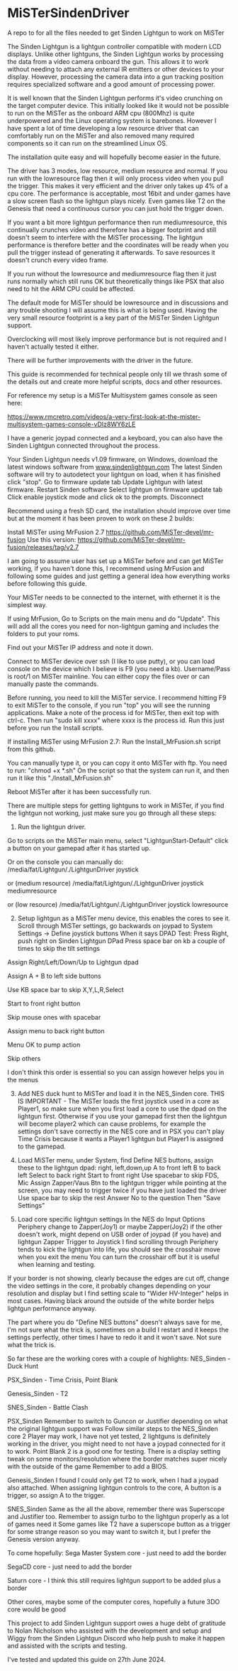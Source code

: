 # MiSTerSindenDriver
A repo to for all the files needed to get Sinden Lightgun to work on MiSTer

The Sinden Lightgun is a lightgun controller compatible with modern LCD displays. Unlike other lightguns, the Sinden Lightgun works by processing the data from a video camera onboard the gun. This allows it to work without needing to attach any external IR emitters or other devices to your display. However, processing the camera data into a gun tracking position requires specialized software and a good amount of processing power.

It is well known that the Sinden Lightgun performs it's video crunching on the target computer device.  This initially looked like it would not be possible to run on the MiSTer as the onboard ARM cpu (800Mhz) is quite underpowered and the Linux operating system is barebones.  However I have spent a lot of time developing a low resource driver that can comfortably run on the MiSTer and also removed many required components so it can run on the streamlined Linux OS.

The installation quite easy and will hopefully become easier in the future.

The driver has 3 modes, low resource, medium resource and normal.  If you run with the lowresource flag then it will only process video when you pull the trigger.  This makes it very efficient and the driver only takes up 4% of a cpu core.  The performance is acceptable, most 16bit and under games have a slow screen flash so the lightgun plays nicely.  Even games like T2 on the Genesis that need a continuous cursor you can just hold the trigger down.

If you want a bit more lightgun performance then run mediumresource, this continually crunches video and therefore has a bigger footprint and still doesn't seem to interfere with the MiSTer processing.  The lightgun performance is therefore better and the coordinates will be ready when you pull the trigger instead of generating it afterwards.  To save resources it doesn't crunch every video frame.

If you run without the lowresource and mediumresource flag then it just runs normally which still runs OK but theoretically things like PSX that also need to hit the ARM CPU could be affected.

The default mode for MiSTer should be lowresource and in discussions and any trouble shooting I will assume this is what is being used.  Having the very small resource footprint is a key part of the MiSTer Sinden Lightgun support. 

Overclocking will most likely improve performance but is not required and I haven't actually tested it either.

There will be further improvements with the driver in the future.

This guide is recommended for technical people only till we thrash some of the details out
and create more helpful scripts, docs and other resources.

For reference my setup is a MiSTer Multisystem games console as seen here:

https://www.rmcretro.com/videos/a-very-first-look-at-the-mister-multisystem-games-console-vDIz8WY6zLE

I have a generic joypad connected and a keyboard, you can also have the Sinden Lightgun connected throughout the process.

Your Sinden Lightgun needs v1.09 firmware, on Windows, download the latest windows software from www.sindenlightgun.com
The latest Sinden software will try to autodetect your lightgun on load, when it has finished click "stop".
Go to firmware update tab
Update Lightgun with latest firmware.
Restart Sinden software
Select lightgun on firmware update tab
Click enable joystick mode and click ok to the prompts.
Disconnect

Recommend using a fresh SD card, the installation should improve over time but at the moment
it has been proven to work on these 2 builds:

Install MiSTer using MrFusion 2.7 
https://github.com/MiSTer-devel/mr-fusion
Use this version:
https://github.com/MiSTer-devel/mr-fusion/releases/tag/v2.7

I am going to assume user has set up a MiSTer before and can get MiSTer working, if you haven't done this, I recommend using MrFusion and following some guides and just getting a general idea how everything works before following this guide.

Your MiSTer needs to be connected to the internet, with ethernet it is the simplest way.

If using MrFusion, Go to Scripts on the main menu and do "Update".  This will add all the cores you need for non-lightgun gaming and includes the folders to put your roms.

Find out your MiSTer IP address and note it down.

Connect to MiSTer device over ssh (I like to use putty), or you can load console on the device which I believe is F9 (you need a kb). Username/Pass is root/1 on MiSTer mainline.  You can either copy the files over or can manually paste the commands.

Before running, you need to kill the MiSTer service.  I recommend hitting F9 to exit MiSTer to the console, if you run "top" you will see the running applications.  Make a note of the process id for MiSTer, then exit top with ctrl-c.  Then run "sudo kill xxxx" where xxxx is the process id.  Run this just before you run the Install scripts.

If installing MiSTer using MrFusion 2.7:
Run the Install_MrFusion.sh script from this github.

You can manually type it, or you can copy it onto MiSTer with ftp.  You need to run:
"chmod +x *.sh"
On the script so that the system can run it, and then run it like this "./Install_MrFusion.sh"

Reboot MiSTer after it has been successfully run.

There are multiple steps for getting lightguns to work in MiSTer, if you find the lightgun not working, just make sure you go through all these steps:
1) Run the lightgun driver.

Go to scripts on the MiSTer main menu, select "LightgunStart-Default" click a button on your gamepad after it has started up.

Or on the console you can manually do:
/media/fat/Lightgun/./LightgunDriver joystick

or (medium resource)
/media/fat/Lightgun/./LightgunDriver joystick mediumresource

or (low resource)
/media/fat/Lightgun/./LightgunDriver joystick lowresource

2) Setup lightgun as a MiSTer menu device, this enables the cores to see it.
Scroll through MiSTer settings, go backwards on joypad to System Settings -> Define joystick buttons
When it says DPAD Test: Press Right, push right on Sinden Lightgun DPad
Press space bar on kb a couple of times to skip the tilt settings

Assign Right/Left/Down/Up to Lightgun dpad

Assign A + B to left side buttons

Use KB space bar to skip X,Y,L,R,Select

Start to front right button

Skip mouse ones with spacebar

Assign menu to back right button

Menu OK to pump action

Skip others

I don't think this order is essential so you can assign however helps you in the menus

3) Add NES duck hunt to MiSTer and load it in the NES_Sinden core.
THIS IS IMPORTANT - The MiSTer loads the first joystick used in a core as Player1, so make sure when you first load a core to use the dpad on the lightgun first.  Otherwise if you use your gamepad first then the lightgun will become player2 which can cause problems, for example the settings don't save correctly in the NES core and in PSX you can't play Time Crisis because it wants a Player1 lightgun but Player1 is assigned to the gamepad.

4) Load MiSTer menu, under System, find Define NES buttons, assign these to the lightgun dpad:
right, left,down,up
A to front left
B to back left
Select to back right
Start to front right
Use spacebar to skip FDS, Mic
Assign Zapper/Vaus Btn to the lightgun trigger while pointing at the screen, you may need to trigger twice if you have just loaded the driver
Use space bar to skip the rest
Answer No to the question
Then "Save Settings"

5) Load core specific lightgun settings
In the NES do Input Options
Periphery change to Zapper(Joy1) or maybe Zapper(Joy2) if the other doesn't work, might depend on USB order of joypad (if you have) and lightgun
Zapper Trigger to Joystick
I find scrolling through Periphery tends to kick the lightgun into life, you should see the crosshair move when you exit the menu
You can turn the crosshair off but it is useful when learning and testing.

If your border is not showing, clearly because the edges are cut off, change the video settings in the core, it probably changes depending on your resolution and display but I find setting scale to "Wider HV-Integer" helps in most cases.  Having black around the outside of the white border helps lightgun performance anyway.

The part where you do "Define NES buttons" doesn't always save for me, I'm not sure what the trick is, sometimes on a build I restart and it keeps the settings perfectly, other times I have to redo it and it won't save.  Not sure what the trick is.

So far these are the working cores with a couple of highlights:
NES_Sinden - Duck Hunt

PSX_Sinden - Time Crisis, Point Blank

Genesis_Sinden - T2

SNES_Sinden - Battle Clash


PSX_Sinden
Remember to switch to Guncon or Justifier depending on what the original lightgun support was
Follow similar steps to the NES_Sinden core
2 Player may work, I have not yet tested, 2 lightguns is definitely working in the driver, you might need to not have a joypad connected for it to work.  Point Blank 2 is a good one for testing.
There is a display setting tweak on some monitors/resolution where the border matches super nicely with the outside of the game
Remember to add a BIOS.

Genesis_Sinden
I found I could only get T2 to work, when I had a joypad also attached.
When assigning lightgun controls to the core, A button is a trigger, so assign A to the trigger.

SNES_Sinden
Same as the all the above, remember there was Superscope and Justifier too.
Remember to assign turbo to the lightgun properly as a lot of games need it
Some games like T2 have a superscope button as a trigger for some strange reason so you may want to switch it, but I prefer the Genesis version anyway.

To come hopefully:
Sega Master System core - just need to add the border

SegaCD core - just need to add the border

Saturn core - I think this still requires lightgun support to be added plus a border

Other cores, maybe some of the computer cores, hopefully a future 3DO core would be good

This project to add Sinden Lightgun support owes a huge debt of gratitude to Nolan Nicholson who assisted with the development and setup and Wiggy from the Sinden Lightgun Discord who help push to make it happen and assisted with the scripts and testing.

I've tested and updated this guide on 27th June 2024.
 








